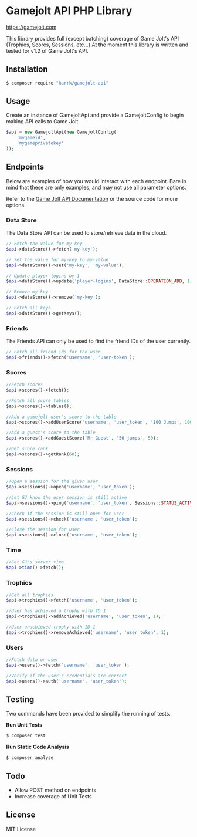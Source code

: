 # Gamejolt API PHP Library

https://gamejolt.com

This library provides full (except batching) coverage of Game Jolt's API (Trophies, Scores, Sessions, etc...)
At the moment this library is written and tested for v1.2 of Game Jolt's API.


## Installation

```bash
$ composer require "harrk/gamejolt-api"
```

## Usage
Create an instance of GamejoltApi and provide a GamejoltConfig 
to begin making API calls to Game Jolt.

```php
$api = new GamejoltApi(new GamejoltConfig(
    'mygameid',
    'mygameprivatekey'
));
```

## Endpoints
Below are examples of how you would interact with each endpoint. Bare in mind that these are only examples,
and may not use all parameter options.

Refer to the [Game Jolt API Documentation](https://gamejolt.com/game-api/doc) or the source code for more options.

### Data Store
The Data Store API can be used to store/retrieve data in the cloud.

```php
// Fetch the value for my-key
$api->dataStore()->fetch('my-key');

// Set the value for my-key to my-value
$api->dataStore()->set('my-key', 'my-value');

// Update player-logins by 1
$api->dataStore()->update('player-logins', DataStore::OPERATION_ADD, 1);

// Remove my-key
$api->dataStore()->remove('my-key');

// Fetch all keys
$api->dataStore()->getKeys();
```
### Friends
The Friends API can only be used to find the friend IDs of the user currently.
```php
// Fetch all friend ids for the user
$api->friends()->fetch('username', 'user-token');
```

### Scores
```php
//Fetch scores
$api->scores()->fetch();

//Fetch all score tables
$api->scores()->tables();

//Add a gamejolt user's score to the table
$api->scores()->addUserScore('username', 'user_token', '100 Jumps', 100);

//Add a guest's score to the table
$api->scores()->addGuestScore('Mr Guest', '50 jumps', 50);

//Get score rank
$api->scores()->getRank(60);
```

### Sessions
```php
//Open a session for the given user
$api->sessions()->open('username', 'user_token');

//Let GJ know the user session is still active
$api->sessions()->ping('username', 'user_token', Sessions::STATUS_ACTIVE);

//Check if the session is still open for user
$api->sessions()->check('username', 'user_token');

//Close the session for user
$api->sessions()->close('username', 'user_token');
```

### Time
```php
//Get GJ's server time
$api->time()->fetch();
```

### Trophies
```php
//Get all trophies
$api->trophies()->fetch('username', 'user_token');

//User has achieved a trophy with ID 1
$api->trophies()->addAchieved('username', 'user_token', 1);

//User unachieved trophy with ID 1
$api->trophies()->removeAchieved('username', 'user_token', 1);
```

### Users

```php
//Fetch data on user
$api->users()->fetch('username', 'user_token');

//Verify if the user's credentials are correct
$api->users()->auth('username', 'user_token');
```

## Testing
Two commands have been provided to simplify the running of tests.

**Run Unit Tests**
```bash
$ composer test
```

**Run Static Code Analysis**
```bash
$ composer analyse
```

## Todo
- Allow POST method on endpoints
- Increase coverage of Unit Tests

## License
MIT License
